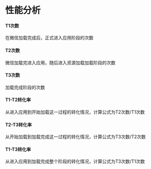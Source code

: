 # 性能分析

#### T1次数

在微信加载完成后，正式进入应用阶段的次数

#### T2次数

微信加载完进入应用，随后进入资源加载加载阶段的次数

#### T3次数

加载完成阶段的次数

#### T1-T2转化率

从进入应用到开始加载这一过程的转化情况，计算公式为T2次数/T1次数

#### T2-T3转化率

从开始加载到加载完成这一过程的转化情况，计算公式为T3次数/T2次数

#### T1-T3转化率

从进入应用到加载完成整个阶段的转化情况，计算公式为T3次数/T1次数

